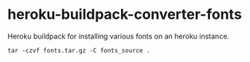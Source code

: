 # heroku-buildpack-converter-fonts

Heroku buildpack for installing various fonts on an heroku instance.

```
tar -czvf fonts.tar.gz -C fonts_source .
```
